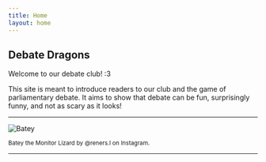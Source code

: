 ```yaml
---
title: Home
layout: home
---
```


## Debate Dragons
Welcome to our debate club! :3 

This site is meant to introduce readers to our club and the game of parliamentary debate. It aims to show that debate can be fun, surprisingly funny, and not as scary as it looks! 

----

![Batey](/debate-dragons/assets/images/batey.webp)

<small>Batey the Monitor Lizard by @reners.l on Instagram.</small>

----

[Just the Docs]: https://just-the-docs.github.io/just-the-docs/
[GitHub Pages]: https://docs.github.com/en/pages
[README]: https://github.com/just-the-docs/just-the-docs-template/blob/main/README.md
[Jekyll]: https://jekyllrb.com
[GitHub Pages / Actions workflow]: https://github.blog/changelog/2022-07-27-github-pages-custom-github-actions-workflows-beta/
[use this template]: https://github.com/just-the-docs/just-the-docs-template/generate
